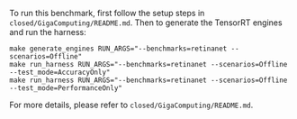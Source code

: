 To run this benchmark, first follow the setup steps in `closed/GigaComputing/README.md`. Then to generate the TensorRT engines and run the harness:

```
make generate_engines RUN_ARGS="--benchmarks=retinanet --scenarios=Offline"
make run_harness RUN_ARGS="--benchmarks=retinanet --scenarios=Offline --test_mode=AccuracyOnly"
make run_harness RUN_ARGS="--benchmarks=retinanet --scenarios=Offline --test_mode=PerformanceOnly"
```

For more details, please refer to `closed/GigaComputing/README.md`.
